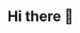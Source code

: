 # Hi there 👋

<!--
**petevs/petevs** is a ✨ _special_ ✨ repository because its `README.md` (this file) appears on your GitHub profile.

Here are some ideas to get you started:

- 🔭 I’m currently working on the Full Stack Web Development Program at Lambda School
- 🌱 I’m currently learning Redux
- 👯 I’m looking to collaborate on ...
- 🤔 I’m looking for help with ...
- 💬 Ask me about ...
- 📫 How to reach me: pete@petevs.com
- ⚡ Fun fact: ...
-->
